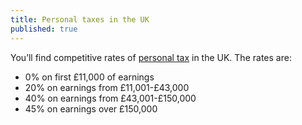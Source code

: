 ```yaml
---
title: Personal taxes in the UK
published: true
---
```

You’ll find competitive rates of [personal tax](https://www.gov.uk/topic/personal-tax) in the UK. The rates are:
 
- 0% on first £11,000 of earnings
- 20% on earnings from £11,001-£43,000
- 40% on earnings from £43,001-£150,000
- 45%  on earnings over £150,000
